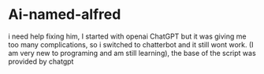 # Ai-named-alfred
i need help fixing him, I started with openai ChatGPT but it was giving me too many complications, so i switched to chatterbot and it still wont work. (I am very new to programing and am still learning), the base of the script was provided by chatgpt
